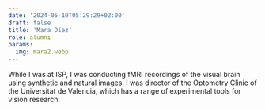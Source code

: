 ```yaml
---
date: '2024-05-10T05:29:29+02:00'
draft: false
title: 'Mara Díez'
role: alumni
params:
  img: mara2.webp
---
```


While I was at ISP, I was conducting fMRI recordings of the visual brain using synthetic and natural images. I was director of the Optometry Clinic of the Universitat de Valencia, which has a range of experimental tools for vision research.
